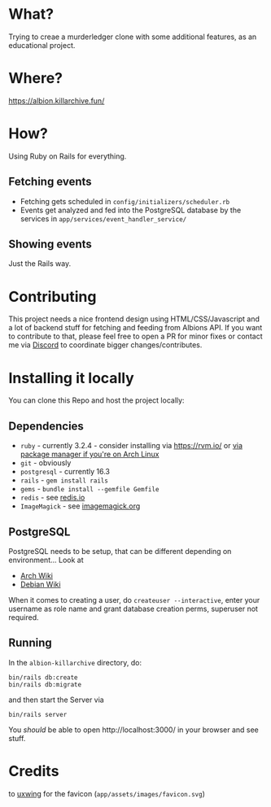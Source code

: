 # What?
Trying to creae a murderledger clone with some additional features, as an educational project.

# Where?
https://albion.killarchive.fun/

# How?
Using Ruby on Rails for everything.
## Fetching events
- Fetching gets scheduled in `config/initializers/scheduler.rb`
- Events get analyzed and fed into the PostgreSQL database by the services in `app/services/event_handler_service/`
## Showing events
Just the Rails way.

# Contributing
This project needs a nice frontend design using HTML/CSS/Javascript and a lot of backend stuff for fetching and feeding from Albions API.
If you want to contribute to that, please feel free to open a PR for minor fixes or contact me via [Discord](https://discord.com/users/738658712620630076) to coordinate bigger changes/contributes.

# Installing it locally
You can clone this Repo and host the project locally:
## Dependencies
- `ruby` - currently 3.2.4 - consider installing via https://rvm.io/ or [via package manager if you're on Arch Linux](https://archlinux.org/packages/extra-staging/x86_64/ruby/)
- `git` - obviously
- `postgresql` - currently 16.3
- `rails` - `gem install rails`
- `gems` - `bundle install --gemfile Gemfile`
- `redis` - see [redis.io](https://redis.io/docs/latest/operate/oss_and_stack/install/install-redis/)
- `ImageMagick` - see [imagemagick.org](https://imagemagick.org/script/download.php)
## PostgreSQL
PostgreSQL needs to be setup, that can be different depending on environment...
Look at
- [Arch Wiki](https://wiki.archlinux.org/title/PostgreSQL)
- [Debian Wiki](https://wiki.debian.org/PostgreSql)

When it comes to creating a user, do `createuser --interactive`, enter your username as role name and grant database creation perms, superuser not required.
## Running
In the `albion-killarchive` directory, do:
```
bin/rails db:create
bin/rails db:migrate
```
and then start the Server via
```
bin/rails server
```
You *should* be able to open http://localhost:3000/ in your browser and see stuff.

# Credits
to [uxwing](https://uxwing.com/skull-red-icon/) for the favicon (`app/assets/images/favicon.svg`)
